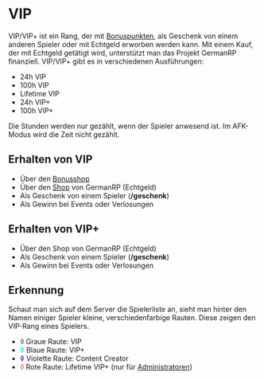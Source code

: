 # VIP 

VIP/VIP+ ist ein Rang, der mit [Bonuspunkten](../../pages/allgemein/bonuspunkte.md), als Geschenk von einem anderen Spieler oder mit Echtgeld erworben werden kann. Mit einem Kauf, der mit Echtgeld getätigt wird, unterstützt man das Projekt GermanRP finanziell. VIP/VIP+ gibt es in verschiedenen Ausführungen:

* 24h VIP
* 100h VIP
* Lifetime VIP
* 24h VIP+
* 100h VIP+

Die Stunden werden nur gezählt, wenn der Spieler anwesend ist. Im AFK-Modus wird die Zeit nicht gezählt.

## Erhalten von VIP

- Über den [Bonusshop](../../pages/allgemein/bonuspunkte.md)
- Über den [Shop](https://germanrpeu.tebex.io/category/2955031) von GermanRP (Echtgeld)
- Als Geschenk von einem Spieler (**/geschenk**)
- Als Gewinn bei Events oder Verlosungen

## Erhalten von VIP+
- Über den Shop von GermanRP (Echtgeld)
- Als Geschenk von einem Spieler (**/geschenk**)
- Als Gewinn bei Events oder Verlosungen

## Erkennung 

Schaut man sich auf dem Server die Spielerliste an, sieht man hinter den Namen einiger Spieler kleine, verschiedenfarbige Rauten. Diese zeigen den VIP-Rang eines Spielers.

* <a style="font-weight: bold; color: gray;"> ◊ </a> Graue Raute: VIP
* <a style="font-weight: bold; color: aqua;"> ◊</a> Blaue Raute: VIP+
* <a style="font-weight: bold; color: blueviolet;"> ◊</a> Violette Raute: Content Creator
* <a style="font-weight: bold; color: lightcoral;"> ◊ </a>Rote Raute: Lifetime VIP+ (nur für [Administratoren](../../pages/other/serverteam.md))
